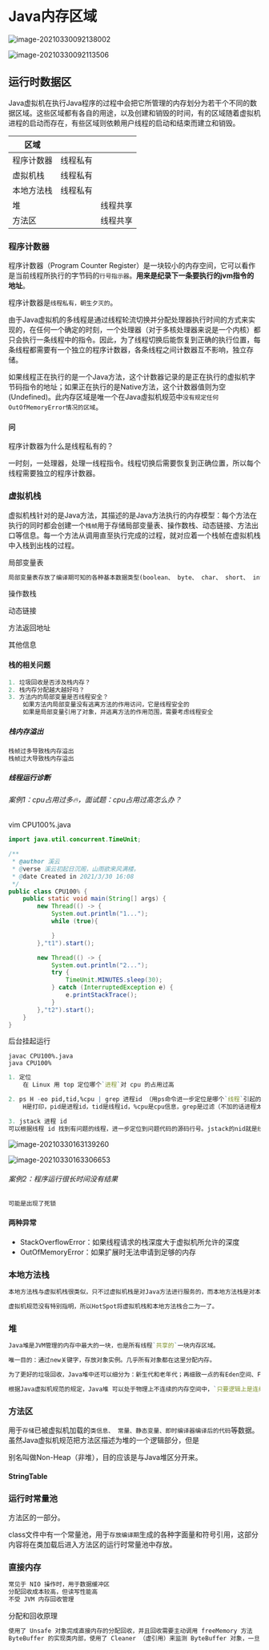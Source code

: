



# Java内存区域

![image-20210330092138002](images/image-20210330092138002.png)

![image-20210330092113506](images/image-20210330092113506.png)

## 运行时数据区

Java虚拟机在执行Java程序的过程中会把它所管理的内存划分为若干个不同的数据区域。这些区域都有各自的用途，以及创建和销毁的时间，有的区域随着虚拟机进程的启动而存在，有些区域则依赖用户线程的启动和结束而建立和销毁。

| 区域       |          |          |
| ---------- | :------- | -------- |
| 程序计数器 | 线程私有 |          |
| 虚拟机栈   | 线程私有 |          |
| 本地方法栈 | 线程私有 |          |
| 堆         |          | 线程共享 |
| 方法区     |          | 线程共享 |

### 程序计数器

程序计数器（Program Counter Register）是一块较小的内存空间，它可以看作是当前线程所执行的字节码的`行号指示器`。**用来是纪录下一条要执行的jvm指令的地址**。

程序计数器是`线程私有，朝生夕灭的`。

由于Java虚拟机的多线程是通过线程轮流切换并分配处理器执行时间的方式来实现的，在任何一个确定的时刻，一个处理器（对于多核处理器来说是一个内核）都只会执行一条线程中的指令。因此，为了线程切换后能恢复到正确的执行位置，每条线程都需要有一个独立的程序计数器，各条线程之间计数器互不影响，独立存储。

如果线程正在执行的是一个Java方法，这个计数器记录的是正在执行的虚拟机字节码指令的地址；如果正在执行的是Native方法，这个计数器值则为空(Undefined)。此内存区域是唯一个在Java虛拟机规范中`没有规定任何OutOfMemoryError情况的区域`。

#### 问

程序计数器为什么是线程私有的？

一时刻，一处理器，处理一线程指令。线程切换后需要恢复到正确位置，所以每个线程需要独立的程序计数器。



### 虚拟机栈

虚拟机栈针对的是Java方法，其描述的是Java方法执行的内存模型：每个方法在执行的同时都会创建一个`栈帧`用于存储局部变量表、操作数栈、动态链接、方法出口等信息。每一个方法从调用直至执行完成的过程，就对应着一个栈帧在虚拟机栈中入栈到出栈的过程。 

局部变量表

```r
局部变量表存放了编译期可知的各种基本数据类型(boolean、 byte、 char、 short、 int、 float、 long、double)、对象引用(reference类型， 它不等同于对象本身，可能是一个指向对象起始地址的`引用指针`，也可能是指向一个代表对象的句柄或其他与此对象相关的位置)和returnAddress类型(指向了一条字节码指令的地址)
```

操作数栈



动态链接



方法返回地址



其他信息



#### 栈的相关问题

```r
1. 垃圾回收是否涉及栈内存？
2. 栈内存分配越大越好吗？
3. 方法内的局部变量是否线程安全？
	如果方法内局部变量没有逃离方法的作用访问，它是线程安全的
	如果是局部变量引用了对象，并逃离方法的作用范围，需要考虑线程安全
```



##### 栈内存溢出

```r
栈帧过多导致栈内存溢出
栈帧过大导致栈内存溢出
```

##### 线程运行诊断

###### 案例1：cpu占用过多:fire:，面试题：cpu占用过高怎么办？

vim CPU100%.java

```java
import java.util.concurrent.TimeUnit;

/**
 * @author 溪云
 * @verse 溪云初起日沉阁，山雨欲来风满楼。
 * @date Created in 2021/3/30 16:08
 */
public class CPU100% {
    public static void main(String[] args) {
        new Thread(() -> {
            System.out.println("1...");
            while (true){

            }
        },"t1").start();

        new Thread(() -> {
            System.out.println("2...");
            try {
                TimeUnit.MINUTES.sleep(30);
            } catch (InterruptedException e) {
                e.printStackTrace();
            }
        },"t2").start();
    }
}

```

后台挂起运行

```
javac CPU100%.java
java CPU100%
```

```r
1. 定位
	在 Linux 用 top 定位哪个`进程`对 cpu 的占用过高

2. ps H -eo pid,tid,%cpu | grep 进程id （用ps命令进一步定位是哪个`线程`引起的 cpu 占用过高）
	H是打印，pid是进程id，tid是线程id，%cpu是cpu信息，grep是过滤（不加的话进程太多）

3. jstack 进程 id
可以根据线程 id 找到有问题的线程，进一步定位到问题代码的源码行号。jstack的nid就是线程id，是16进制的，需要将问题线程id由10进制转换为16进制。
```

![image-20210330163139260](images/image-20210330163139260.png)

![image-20210330163306653](images/image-20210330163306653.png)

###### 案例2：程序运行很长时间没有结果

```r
可能是出现了死锁
```



#### 两种异常

- StackOverflowError：如果线程请求的栈深度大于虚拟机所允许的深度
- OutOfMemoryError：如果扩展时无法申请到足够的内存



### 本地方法栈

```r
本地方法栈与虚拟机栈很类似，只不过虚拟机栈是对Java方法进行服务的，而本地方法栈是对本地方法进行服务的，Java有时候不能和操作系统底层打交道，就需要一些c或者c++语言编写的本地方法和操作系统的api交互。

虚拟机规范没有特别指明，所以HotSpot将虚拟机栈和本地方法栈合二为一了。
```





### 堆

```r
Java堆是JVM管理的内存中最大的一块，也是所有线程`共享的`一块内存区域。

唯一目的：通过new关键字，存放对象实例。几乎所有对象都在这里分配内存。

为了更好的垃圾回收，Java堆中还可以细分为：新生代和老年代；再细致一点的有Eden空间、From Survivor空间、To Survivor空间等。

根据Java虚拟机规范的规定，Java堆 可以处于物理上不连续的内存空间中，`只要逻辑上是连续的即可`，就像我们的磁盘空间一样。在实现时，既可以实现成固定大小的，也可以是可扩展的，不过当前主流的虚拟机都是按照可扩展来实现的(通过`-Xmx`和`-Xms`控制)。如果在堆中没有内存完成实例分配，并且堆也无法再扩展时，将会抛出OutOfMemoryError异常。
```



### 方法区

用于`存储`已被虚拟机加载的`类信息、 常量、静态变量、即时编译器编译后的代码`等数据。虽然Java虚拟机规范把方法区描述为堆的一个逻辑部分，但是 

别名叫做Non-Heap（非堆），目的应该是与Java堆区分开来。

#### StringTable

### 运行时常量池

方法区的一部分。

class文件中有一个常量池，用于`存放编译期`生成的各种字面量和符号引用，这部分内容将在类加载后进入方法区的运行时常量池中存放。 



### 直接内存

```r
常见于 NIO 操作时，用于数据缓冲区
分配回收成本较高，但读写性能高
不受 JVM 内存回收管理
```

分配和回收原理

```r
使用了 Unsafe 对象完成直接内存的分配回收，并且回收需要主动调用 freeMemory 方法
ByteBuffer 的实现类内部，使用了 Cleaner （虚引用）来监测 ByteBuffer 对象，一旦 ByteBuffer 对象被垃圾回收，那么就会由 ReferenceHandler 线程通过 Cleaner 的 clean 方法调用 freeMemory 来释放直接内存
```

